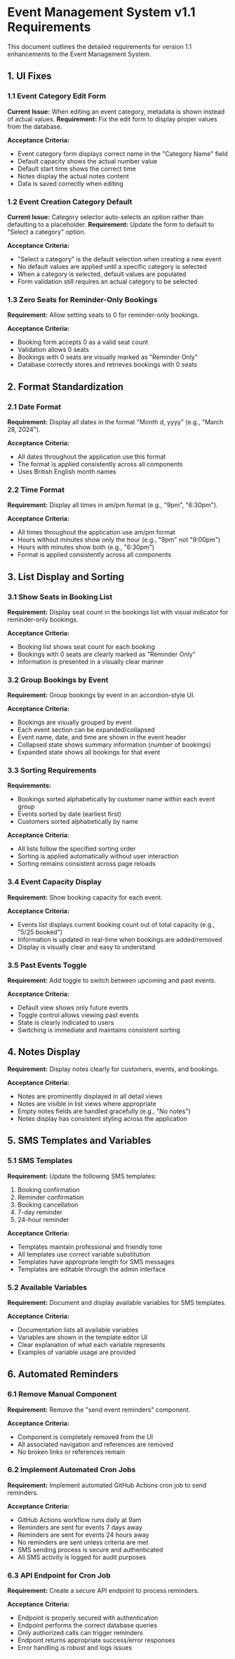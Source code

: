 # Event Management System v1.1 Requirements

This document outlines the detailed requirements for version 1.1 enhancements to the Event Management System.

## 1. UI Fixes

### 1.1 Event Category Edit Form
**Current Issue:** When editing an event category, metadata is shown instead of actual values.
**Requirement:** Fix the edit form to display proper values from the database.

**Acceptance Criteria:**
- Event category form displays correct name in the "Category Name" field
- Default capacity shows the actual number value
- Default start time shows the correct time
- Notes display the actual notes content
- Data is saved correctly when editing

### 1.2 Event Creation Category Default
**Current Issue:** Category selector auto-selects an option rather than defaulting to a placeholder.
**Requirement:** Update the form to default to "Select a category" option.

**Acceptance Criteria:**
- "Select a category" is the default selection when creating a new event
- No default values are applied until a specific category is selected
- When a category is selected, default values are populated
- Form validation still requires an actual category to be selected

### 1.3 Zero Seats for Reminder-Only Bookings
**Requirement:** Allow setting seats to 0 for reminder-only bookings.

**Acceptance Criteria:**
- Booking form accepts 0 as a valid seat count
- Validation allows 0 seats
- Bookings with 0 seats are visually marked as "Reminder Only"
- Database correctly stores and retrieves bookings with 0 seats

## 2. Format Standardization

### 2.1 Date Format
**Requirement:** Display all dates in the format "Month d, yyyy" (e.g., "March 28, 2024").

**Acceptance Criteria:**
- All dates throughout the application use this format
- The format is applied consistently across all components
- Uses British English month names

### 2.2 Time Format
**Requirement:** Display all times in am/pm format (e.g., "9pm", "6:30pm").

**Acceptance Criteria:**
- All times throughout the application use am/pm format
- Hours without minutes show only the hour (e.g., "9pm" not "9:00pm")
- Hours with minutes show both (e.g., "6:30pm")
- Format is applied consistently across all components

## 3. List Display and Sorting

### 3.1 Show Seats in Booking List
**Requirement:** Display seat count in the bookings list with visual indicator for reminder-only bookings.

**Acceptance Criteria:**
- Booking list shows seat count for each booking
- Bookings with 0 seats are clearly marked as "Reminder Only"
- Information is presented in a visually clear manner

### 3.2 Group Bookings by Event
**Requirement:** Group bookings by event in an accordion-style UI.

**Acceptance Criteria:**
- Bookings are visually grouped by event
- Each event section can be expanded/collapsed
- Event name, date, and time are shown in the event header
- Collapsed state shows summary information (number of bookings)
- Expanded state shows all bookings for that event

### 3.3 Sorting Requirements
**Requirements:**
- Bookings sorted alphabetically by customer name within each event group
- Events sorted by date (earliest first)
- Customers sorted alphabetically by name

**Acceptance Criteria:**
- All lists follow the specified sorting order
- Sorting is applied automatically without user interaction
- Sorting remains consistent across page reloads

### 3.4 Event Capacity Display
**Requirement:** Show booking capacity for each event.

**Acceptance Criteria:**
- Events list displays current booking count out of total capacity (e.g., "5/25 booked")
- Information is updated in real-time when bookings are added/removed
- Display is visually clear and easy to understand

### 3.5 Past Events Toggle
**Requirement:** Add toggle to switch between upcoming and past events.

**Acceptance Criteria:**
- Default view shows only future events
- Toggle control allows viewing past events
- State is clearly indicated to users
- Switching is immediate and maintains consistent sorting

## 4. Notes Display

**Requirement:** Display notes clearly for customers, events, and bookings.

**Acceptance Criteria:**
- Notes are prominently displayed in all detail views
- Notes are visible in list views where appropriate
- Empty notes fields are handled gracefully (e.g., "No notes")
- Notes display has consistent styling across the application

## 5. SMS Templates and Variables

### 5.1 SMS Templates
**Requirement:** Update the following SMS templates:
1. Booking confirmation
2. Reminder confirmation
3. Booking cancellation
4. 7-day reminder
5. 24-hour reminder

**Acceptance Criteria:**
- Templates maintain professional and friendly tone
- All templates use correct variable substitution
- Templates have appropriate length for SMS messages
- Templates are editable through the admin interface

### 5.2 Available Variables
**Requirement:** Document and display available variables for SMS templates.

**Acceptance Criteria:**
- Documentation lists all available variables
- Variables are shown in the template editor UI
- Clear explanation of what each variable represents
- Examples of variable usage are provided

## 6. Automated Reminders

### 6.1 Remove Manual Component
**Requirement:** Remove the "send event reminders" component.

**Acceptance Criteria:**
- Component is completely removed from the UI
- All associated navigation and references are removed
- No broken links or references remain

### 6.2 Implement Automated Cron Jobs
**Requirement:** Implement automated GitHub Actions cron job to send reminders.

**Acceptance Criteria:**
- GitHub Actions workflow runs daily at 9am
- Reminders are sent for events 7 days away
- Reminders are sent for events 24 hours away
- No reminders are sent unless criteria are met
- SMS sending process is secure and authenticated
- All SMS activity is logged for audit purposes

### 6.3 API Endpoint for Cron Job
**Requirement:** Create a secure API endpoint to process reminders.

**Acceptance Criteria:**
- Endpoint is properly secured with authentication
- Endpoint performs the correct database queries
- Only authorized calls can trigger reminders
- Endpoint returns appropriate success/error responses
- Error handling is robust and logs issues 